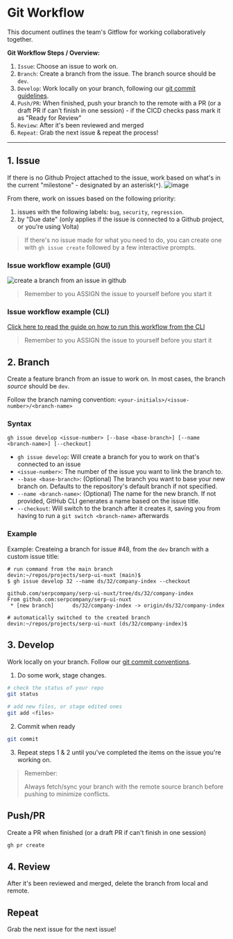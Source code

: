 # Git Workflow

This document outlines the team's Gitflow for working collaboratively together.

**Git Workflow Steps / Overview:**

1. `Issue`: Choose an issue to work on.
2. `Branch`: Create a branch from the issue. The branch source should be `dev`.
3. `Develop`: Work locally on your branch, following our [git commit guidelines]().
4. `Push/PR`: When finished, push your branch to the remote with a PR (or a draft PR if can't finish in one session) - if the CICD checks pass mark it as "Ready for Review"
5. `Review`: After it's been reviewed and merged
6. `Repeat`: Grab the next issue & repeat the process!



---

## 1. Issue

If there is no Github Project attached to the issue, work based on what's in the current "milestone" - designated by an asterisk(`*`).
![image](https://github.com/user-attachments/assets/f2ce7b69-862b-4d03-ada8-100050b61dd4)

From there, work on issues based on the following priority:

1. issues with the following labels: `bug`, `security`, `regression`.
2. by "Due date" (only applies if the issue is connected to a Github project, or you're using Volta)

> If there's no issue made for what you need to do, you can create one with `gh issue create` followed by a few interactive prompts.

### Issue workflow example (GUI)

![create a branch from an issue in github](https://github.com/user-attachments/assets/93aadfff-1c9b-43b1-be28-f62b6a3b2f1a)

> Remember to you ASSIGN the issue to yourself before you start it

### Issue workflow example (CLI)

[Click here to read the guide on how to run this workflow from the CLI](https://gist.github.com/devinschumacher/ea416af5542ac7102c8e1ffd0ab38a99)

> Remember to you ASSIGN the issue to yourself before you start it


## 2. Branch
Create a feature branch from an issue to work on. In most cases, the branch _source_ should be `dev`.

Follow the branch naming convention: `<your-initials>/<issue-number>/<branch-name>`


### Syntax

```
gh issue develop <issue-number> [--base <base-branch>] [--name <branch-name>] [--checkout]
```

- `gh issue develop`: Will create a branch for you to work on that's connected to an issue
- `<issue-number>`: The number of the issue you want to link the branch to.
- `--base <base-branch>`: (Optional) The branch you want to base your new branch on. Defaults to the repository's default branch if not specified.
- `--name <branch-name>`: (Optional) The name for the new branch. If not provided, GitHub CLI generates a name based on the issue title.
- `--checkout`: Will switch to the branch after it creates it, saving you from having to run a `git switch <branch-name>` afterwards

### Example

Example: Createing a branch for issue #48, from the `dev` branch with a custom issue title:
```
# run command from the main branch
devin:~/repos/projects/serp-ui-nuxt (main)$
$ gh issue develop 32 --name ds/32/company-index --checkout

github.com/serpcompany/serp-ui-nuxt/tree/ds/32/company-index
From github.com:serpcompany/serp-ui-nuxt
 * [new branch]      ds/32/company-index -> origin/ds/32/company-index
 
# automatically switched to the created branch
devin:~/repos/projects/serp-ui-nuxt (ds/32/company-index)$
```


## 3. Develop
Work locally on your branch. Follow our [git commit conventions][git-commit-conventions].

1. Do some work, stage changes.
```bash
# check the status of your repo
git status

# add new files, or stage edited ones
git add <files>
```

2. Commit when ready
```bash
git commit
```

3. Repeat steps 1 & 2 until you've completed the items on the issue you're working on.

> Remember:
>
> Always fetch/sync your branch with the remote source branch before pushing to minimize conflicts.


## Push/PR
Create a PR when finished (or a draft PR if can't finish in one session)

```bash
gh pr create
```


## 4. Review
After it's been reviewed and merged, delete the branch from local and remote.


## Repeat
Grab the next issue for the next issue!




<!-- links -->

[git-commit-conventions]: /docs/contributing/git-commit-conventions.md
